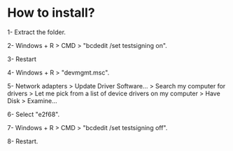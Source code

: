 # How to install? 



1- Extract the folder.



2- Windows + R > CMD > "bcdedit /set testsigning on".



3- Restart



4- Windows + R > "devmgmt.msc".



5- Network adapters > Update Driver Software... > Search my computer for drivers > Let me pick from a list of device drivers on my computer > Have Disk > Examine...



6- Select "e2f68".



7- Windows + R > CMD > "bcdedit /set testsigning off".



8- Restart.

